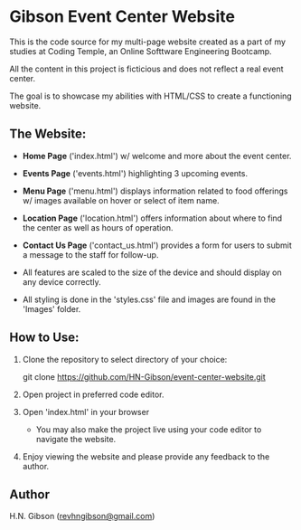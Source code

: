 # Gibson Event Center Website

This is the code source for my multi-page website created as a part of my studies at Coding Temple, an Online Softtware Engineering Bootcamp. 

All the content in this project is ficticious and does not reflect a real event center.

The goal is to showcase my abilities with HTML/CSS to create a functioning website.

## The Website:

- **Home Page** ('index.html') w/ welcome and more about the event center.
- **Events Page** ('events.html') highlighting 3 upcoming events.
- **Menu Page** ('menu.html') displays information related to food offerings w/ images available on hover or select of item name.
- **Location Page** ('location.html') offers information about where to find the center as well as hours of operation.
- **Contact Us Page** ('contact_us.html') provides a form for users to submit a message to the staff for follow-up.

- All features are scaled to the size of the device and should display on any device correctly.

- All styling is done in the 'styles.css' file and images are found in the 'Images' folder.

## How to Use:

1. Clone the repository to select directory of your choice:

    git clone https://github.com/HN-Gibson/event-center-website.git

2. Open project in preferred code editor.

3. Open 'index.html' in your browser 

    - You may also make the project live using your code editor to navigate the website.

4. Enjoy viewing the website and please provide any feedback to the author.

## Author

H.N. Gibson (revhngibson@gmail.com)

